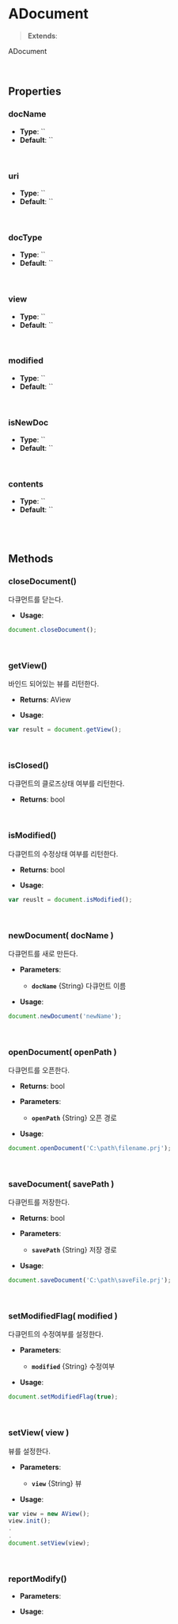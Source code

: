 # ADocument
> **Extends**: 

ADocument

<br/>

## Properties


### docName



* **Type**: ``
* **Default**: ``

<br/>

### uri



* **Type**: ``
* **Default**: ``

<br/>

### docType



* **Type**: ``
* **Default**: ``

<br/>

### view



* **Type**: ``
* **Default**: ``

<br/>

### modified



* **Type**: ``
* **Default**: ``

<br/>

### isNewDoc



* **Type**: ``
* **Default**: ``

<br/>

### contents



* **Type**: ``
* **Default**: ``

<br/>
<br/>


## Methods

### closeDocument()

다큐먼트를 닫는다.

* **Usage**: 
```js
document.closeDocument();
```

<br/>

### getView()

바인드 되어있는 뷰를 리턴한다.

* **Returns**: AView

* **Usage**: 
```js
var result = document.getView();
```

<br/>

### isClosed()

다큐먼트의 클로즈상태 여부를 리턴한다.

* **Returns**: bool

<br/>

### isModified()

다큐먼트의 수정상태 여부를 리턴한다.

* **Returns**: bool

* **Usage**: 
```js
var reuslt = document.isModified();
```

<br/>

### newDocument( docName )

다큐먼트를 새로 만든다.

* **Parameters**: 
	* **`docName`** {String} 다큐먼트 이름

* **Usage**: 
```js
document.newDocument('newName');
```

<br/>

### openDocument( openPath )

다큐먼트를 오픈한다.

* **Returns**: bool

* **Parameters**: 
	* **`openPath`** {String} 오픈 경로

* **Usage**: 
```js
document.openDocument('C:\path\filename.prj');
```

<br/>

### saveDocument( savePath )

다큐먼트를 저장한다.

* **Returns**: bool

* **Parameters**: 
	* **`savePath`** {String} 저장 경로

* **Usage**: 
```js
document.saveDocument('C:\path\saveFile.prj');
```

<br/>

### setModifiedFlag( modified )

다큐먼트의 수정여부를 설정한다.

* **Parameters**: 
	* **`modified`** {String} 수정여부

* **Usage**: 
```js
document.setModifiedFlag(true);
```

<br/>

### setView( view )

뷰를 설정한다.

* **Parameters**: 
	* **`view`** {String} 뷰

* **Usage**: 
```js
var view = new AView();
view.init();
.
.
document.setView(view);
```

<br/>

### reportModify()



* **Parameters**: 

* **Usage**: 
```js

```

<br/>

<br/>
